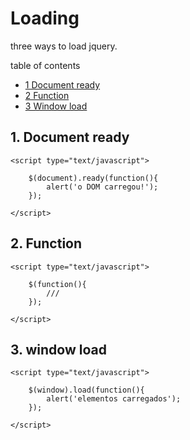 
# Loading

three ways to load jquery.

table of contents

- [1 Document ready](#document-ready)
- [2 Function](#function)
- [3 Window load](#window-load)


<a name="document-ready"></a>
## 1. Document ready

    <script type="text/javascript">

        $(document).ready(function(){
            alert('o DOM carregou!');
        });

    </script>

<a name="function"></a>
## 2. Function

    <script type="text/javascript">
        
        $(function(){
            ///
        });
        
    </script>

<a name="window-load"></a>
## 3. window load

    <script type="text/javascript">
        
        $(window).load(function(){
            alert('elementos carregados');  
        });

    </script>